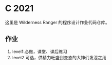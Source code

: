 # C 2021

这里是 Wilderness Ranger 的程序设计作业代码仓库。

## 作业

1. level1 必做，课堂、课后练习
2. level2 可选，供精力旺盛到变态的大神们发泄之用
